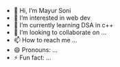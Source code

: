 - 👋 Hi, I’m Mayur Soni
- 👀 I’m interested in web dev
- 🌱 I’m currently learning DSA in c++
- 💞️ I’m looking to collaborate on ...
- 📫 How to reach me ...
- 😄 Pronouns: ...
- ⚡ Fun fact: ...

<!---
Mayur-Soni/Mayur-Soni is a ✨ special ✨ repository because its `README.md` (this file) appears on your GitHub profile.
You can click the Preview link to take a look at your changes.
--->
